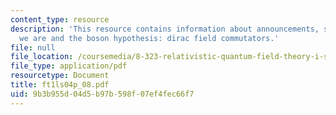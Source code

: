 ```yaml
---
content_type: resource
description: 'This resource contains information about announcements, summary of where
  we are and the boson hypothesis: dirac field commutators.'
file: null
file_location: /coursemedia/8-323-relativistic-quantum-field-theory-i-spring-2008/9b3b955d04d5b97b598f07ef4fec66f7_ft1ls04p_08.pdf
file_type: application/pdf
resourcetype: Document
title: ft1ls04p_08.pdf
uid: 9b3b955d-04d5-b97b-598f-07ef4fec66f7
---
```

